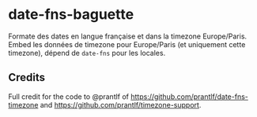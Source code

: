 # date-fns-baguette

Formate des dates en langue française et dans la timezone Europe/Paris. Embed les données de timezone pour Europe/Paris (et uniquement cette timezone), dépend de `date-fns` pour les locales.

## Credits

Full credit for the code to @prantlf of https://github.com/prantlf/date-fns-timezone and https://github.com/prantlf/timezone-support.
